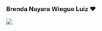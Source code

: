 ### Brenda Nayara Wiegue Luiz ❤️

![](https://media.tenor.com/KPk68skoh7IAAAAS/siamese-cat-siamese.gif)
